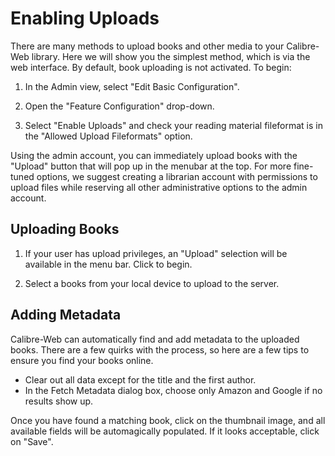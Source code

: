 ﻿# Enabling Uploads

There are many methods to upload books and other media to your Calibre-Web library. Here we will show you the simplest method, which is via the web interface. By default, book uploading is not activated. To begin:

1. In the Admin view, select "Edit Basic Configuration".

1. Open the "Feature Configuration" drop-down.

1. Select "Enable Uploads" and check your reading material fileformat is in the "Allowed Upload Fileformats" option.

Using the admin account, you can immediately upload books with the "Upload" button that will pop up in the menubar at the top. For more fine-tuned options, we suggest creating a librarian account with permissions to upload files while reserving all other administrative options to the admin account.

## Uploading Books

1. If your user has upload privileges, an "Upload" selection will be available in the menu bar. Click to begin.

1. Select a books from your local device to upload to the server.

## Adding Metadata

Calibre-Web can automatically find and add metadata to the uploaded books. There are a few quirks with the process, so here are a few tips to ensure you find your books online.

* Clear out all data except for the title and the first author.
* In the Fetch Metadata dialog box, choose only Amazon and Google if no results show up.

Once you have found a matching book, click on the thumbnail image, and all available fields will be automagically populated. If it looks acceptable, click on "Save".
